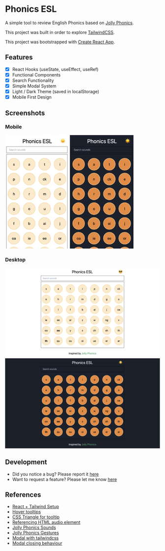 # Phonics ESL

A simple tool to review English Phonics based on [Jolly Phonics](http://jollyreading.com/introduction-to-jolly-phonics/).

This project was built in order to explore [TailwindCSS](https://tailwindcss.com/).

This project was bootstrapped with [Create React App](https://github.com/facebook/create-react-app).

## Features

- [x] React Hooks (useState, useEffect, useRef)
- [x] Functional Components
- [x] Search Functionality
- [x] Simple Modal System
- [x] Light / Dark Theme (saved in localStorage)
- [x] Mobile First Design

## Screenshots

### Mobile

<img src="assets/mobile-light.jpg" alt="mobile-light" width="207" height="368" />



<img src="assets/mobile-dark.jpg" alt="mobile-light" width="207" height="368" />

### Desktop

<img src="assets/desktop-light.png" alt="desktop-light" style="zoom:50%;" />



<img src="assets/desktop-dark.png" alt="desktop-light" style="zoom:50%;" />

## Development

- Did you notice a bug? Please report it [here](https://github.com/yougotwill/phonics-esl/issues/new?labels=bug&template=bug_report.md)
- Want to request a feature? Please let me know [here](https://github.com/yougotwill/motii/issues/new?labels=enhancement&template=feature_request.md')

## References

- [React + Tailwind Setup](https://medium.com/quick-code/tailwind-react-typescript-a0317155e5ee)
- [Hover tooltips](https://github.com/Cosbgn/tailwindcss-tooltips/blob/master/README.md)
- [CSS Triangle for tooltip](https://dev.to/adriantwarog/learn-how-to-make-a-triangle-in-css-once-and-for-all-2pfe)
- [Referencing HTML audio element](https://reactjs.org/docs/hooks-reference.html#useref)
- [Jolly Phonics Sounds](https://www.jollylearning.co.uk/resource-bank/learn-the-letter-sounds/)
- [Jolly Phonics Gestures](https://www.jollylearning.co.uk/resource-bank/jolly-phonics-actions/)
- [Modal with tailwindcss](https://codeburst.io/creating-a-modal-dialog-with-tailwind-css-42722c9aea4f)
- [Modal closing behaviour](https://stackoverflow.com/questions/37573608/how-to-make-modal-close-on-click-outside/37573735)
